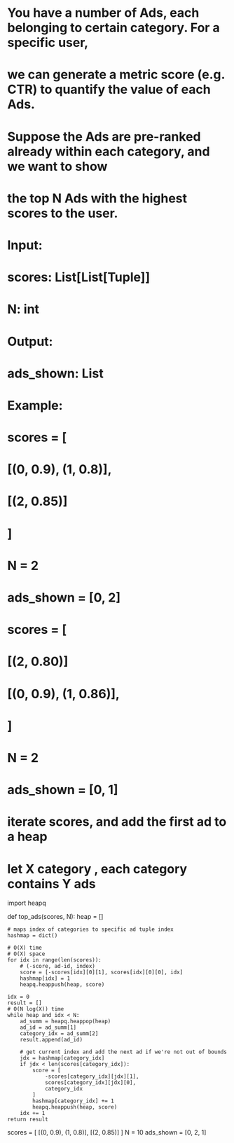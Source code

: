 # You have a number of Ads, each belonging to certain category. For a specific user, 
# we can generate a metric score (e.g. CTR) to quantify the value of each Ads. 
# Suppose the Ads are pre-ranked already within each category, and we want to show 
# the top N Ads with the highest scores to the user.

# Input:
# scores: List[List[Tuple]]  
# N: int

# Output: 
# ads_shown: List

# Example:
# scores = [
#     [(0, 0.9), (1, 0.8)], 
#     [(2, 0.85)]
# ]
# N = 2
# ads_shown = [0, 2]
# scores = [
#     [(2, 0.80)]
#     [(0, 0.9), (1, 0.86)], 
# ]
# N = 2
# ads_shown = [0, 1]
# 
# iterate scores, and add the first ad to a heap
# let X category , each category contains Y ads

import heapq


def top_ads(scores, N):
    heap = []
    
    # maps index of categories to specific ad tuple index
    hashmap = dict()
    
    # O(X) time
    # O(X) space
    for idx in range(len(scores)):
        # (-score, ad-id, index)
        score = [-scores[idx][0][1], scores[idx][0][0], idx]
        hashmap[idx] = 1
        heapq.heappush(heap, score)
        
    idx = 0
    result = []
    # O(N log(X)) time
    while heap and idx < N:
        ad_summ = heapq.heappop(heap)
        ad_id = ad_summ[1]
        category_idx = ad_summ[2]
        result.append(ad_id)
        
        # get current index and add the next ad if we're not out of bounds
        jdx = hashmap[category_idx]
        if jdx < len(scores[category_idx]):
            score = [
                -scores[category_idx][jdx][1],
                scores[category_idx][jdx][0],
                category_idx
            ]
            hashmap[category_idx] += 1
            heapq.heappush(heap, score)
        idx += 1
    return result
    
scores = [
     [(0, 0.9), (1, 0.8)], 
     [(2, 0.85)]
]
N = 10
ads_shown = [0, 2, 1]


